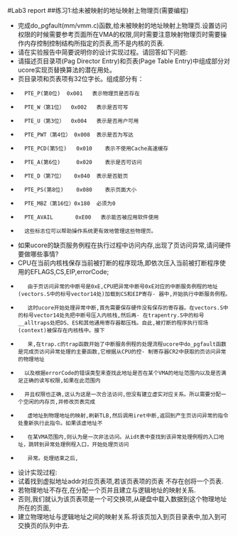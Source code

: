 #Lab3 report
##练习1:给未被映射的地址映射上物理页(需要编程)
- 完成do_pgfault(mm/vmm.c)函数,给未被映射的地址映射上物理页.设置访问权限的时候需要参考页面所在VMA的权限,同时需要注意映射物理页时需要操作内存控制控制结构所指定的页表,而不是内核的页表.
- 请在实验报告中简要说明你的设计实现过程。请回答如下问题:
- 请描述页目录项(Pag Director Entry)和页表(Page Table Entry)中组成部分对ucore实现页替换算法的潜在用处。
- 页目录项和页表项有32位字长。组成部分有：
-		PTE_P(第0位)	0x001	表示物理页是否存在
-		PTE_W（第1位）	0x002	表示是否可写
-		PTE_U（第3位）	0x004	表示是否用户可用
-		PTE_PWT（第4位） 0x008	表示是否为写达
-		PTE_PCD(第5位)   0x010	表示不使用Cache高速缓存
-		PTE_A(第6位)     0x020	表示是否可访问
-		PTE_D（第7位）   0x040	表示是否脏页
-		PTE_PS(第8位)    0x080	表示页面大小
-		PTE_MBZ（第16位）0x180 	必须为0
-		PTE_AVAIL       0xE00  	表示能否被应用软件使用 
-		这些标志位可以帮助操作系统更有效地管理这些物理页。
- 如果ucore的缺页服务例程在执行过程中访问内存,出现了页访问异常,请问硬件要做哪些事情?
-	CPU在当前内核栈保存当前被打断的程序现场,即依次压入当前被打断程序使用的EFLAGS,CS,EIP,errorCode;
-        由于页访问异常的中断号是0xE,CPU把异常中断号0xE对应的中断服务例程的地址(vectors.S中的标号vector14处)加载到CS和EIP寄存- 器中,开始执行中断服务例程。   
-        这时ucore开始处理异常中断,首先需要保存硬件没有保存的寄存器。在vectors.S中的标号vector14处先把中断号压入内核栈,然后再- 在trapentry.S中的标号 __alltraps处把DS、ES和其他通用寄存器都压栈。自此,被打断的程序执行现场(context)被保存在内核栈中。接下
-        来,在trap.c的trap函数开始了中断服务例程的处理流程ucore中do_pgfault函数是完成页访问异常处理的主要函数,它根据从CPU的控- 制寄存器CR2中获取的页访问异常的物理地址
-       以及根据errorCode的错误类型来查找此地址是否在某个VMA的地址范围内以及是否满足正确的读写权限,如果在此范围内
-       并且权限也正确,这认为这是一次合法访问,但没有建立虚实对应关系。所以需要分配一个空闲的内存页,并修改页表完成
-        虚地址到物理地址的映射,刷新TLB,然后调用iret中断,返回到产生页访问异常的指令处重新执行此指令。如果该虚地址不
-        在某VMA范围内,则认为是一次非法访问。从idt表中查找到该异常处理例程的入口地址，跳转到异常处理例程入口，开始处理页访问
-        异常。处理结束之后,
- 设计实现过程:
-	试着找到虚拟地址addr对应页表项,若该页表项的页表	不存在创将一个页表.
-	若物理地址不存在,在分配一个页并且建立与逻辑地址的映射关系.
-	否则,我们就认为该页表项是一个可交换项,从硬盘中载入数据到这个物理地址所在的页面, 
-	建立物理地址与逻辑地址之间的映射关系.将该页加入到页目录表中,加入到可交换页的队列中去.
